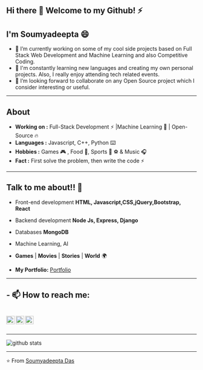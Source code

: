 ## Hi there 👋 Welcome to my Github! ⚡
## I'm Soumyadeepta :smile:


- 🔭 I’m currently working on some of my cool side projects based on Full Stack Web Development and Machine Learning and also Competitive Coding.
- 🌱 I'm constantly learning new languages and creating my own personal projects. Also, I really enjoy attending tech related events.
- 👯 I’m looking forward to collaborate on any Open Source project which I consider interesting or useful.



---------------------------------------------------------------------------------------------------------------------------------------------------------------------------------
## About


-  **Working on :** Full-Stack Development :zap: |Machine Learning :brain: | Open-Source :fire:	
-  **Languages :** Javascript, C++, Python :keyboard:
-  **Hobbies :** Games  🎮 , Food 🍔, Sports :badminton: ⚽ & Music 🎧
-  **Fact :** First solve the problem, then write the code ⚡ 

---------------------------------------------------------------------------------------------------------------------------------------------------------------------------------

## Talk to me about!! 💬

-  Front-end development **HTML, Javascript,CSS,jQuery,Bootstrap, React**
-  Backend development  **Node Js, Express, Django**
-  Databases **MongoDB**
-  Machine Learning, AI
-  **Games** | **Movies** | **Stories** | **World** 🌍


- **My Portfolio:** [Portfolio](https://soumyadeepta-das.glitch.me/)
---------------------------------------------------------------------------------------------------------------------------------------------------------------------------------

## - 📫 How to reach me: 

<br>
<a href="https://www.linkedin.com/in/soumyadeepta-das/">
  <img align="left" alt="Linkdein" width="22px" src="https://cdn.jsdelivr.net/npm/simple-icons@v3/icons/linkedin.svg" />
</a>

<a href="https://github.com/soumyadeeptadas">
  <img align="left" alt="Github" width="22px" src="https://cdn.jsdelivr.net/npm/simple-icons@v3/icons/github.svg" />
</a>

<a href="https://codepen.io/soumyadeepta_das">
  <img align="left" alt="Codepen" width="22px" src="https://cdn.jsdelivr.net/npm/simple-icons@v3/icons/codepen.svg" />
</a>
<br>
<br>

---------------------------------------------------------------------------------------------------------------------------------------------------------------------------------

![github stats](https://github-readme-stats.vercel.app/api?username=soumyadeeptadas&show_icons=true&title_color=ff9&icon_color=79ff97&text_color=9f9f9f&bg_color=151515)

---------------------------------------------------------------------------------------------------------------------------------------------------------------------------------

⭐️ From [Soumyadeepta Das](https://github.com/soumyadeeptadas)



<!--
**soumyadeeptadas/soumyadeeptadas** is a ✨ _special_ ✨ repository because its `README.md` (this file) appears on your GitHub profile.

Here are some ideas to get you started:

- 🔭 I’m currently working on ...
- 🌱 I’m currently learning ...
- 👯 I’m looking to collaborate on ...
- 🤔 I’m looking for help with ...
- 💬 Ask me about ...
- 📫 How to reach me: ...
- 😄 Pronouns: ...
- ⚡ Fun fact: ...
-->


